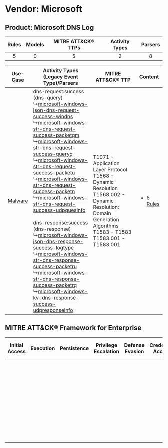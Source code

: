 Vendor: Microsoft
=================
Product: Microsoft DNS Log
--------------------------
| Rules | Models | MITRE ATT&CK® TTPs | Activity Types | Parsers |
|:-----:|:------:|:------------------:|:--------------:|:-------:|
|   5   |   0    |         5          |       2        |    8    |

|    Use-Case    | Activity Types (Legacy Event Type)/Parsers    | MITRE ATT&CK® TTP    | Content    |
|:----:| ---- | ---- | ---- |
| [Malware](../../../UseCases/uc_malware.md) |  dns-request:success (dns-query)<br> ↳[microsoft-windows-json-dns-request-success-windns](Ps/pC_microsoftwindowsjsondnsrequestsuccesswindns.md)<br> ↳[microsoft-windows-str-dns-request-success-packetqm](Ps/pC_microsoftwindowsstrdnsrequestsuccesspacketqm.md)<br> ↳[microsoft-windows-str-dns-request-success-queryq](Ps/pC_microsoftwindowsstrdnsrequestsuccessqueryq.md)<br> ↳[microsoft-windows-str-dns-request-success-packetu](Ps/pC_microsoftwindowsstrdnsrequestsuccesspacketu.md)<br> ↳[microsoft-windows-str-dns-request-success-packetn](Ps/pC_microsoftwindowsstrdnsrequestsuccesspacketn.md)<br> ↳[microsoft-windows-str-dns-request-success-udpquesinfo](Ps/pC_microsoftwindowsstrdnsrequestsuccessudpquesinfo.md)<br><br> dns-response:success (dns-response)<br> ↳[microsoft-windows-json-dns-response-success-logtype](Ps/pC_microsoftwindowsjsondnsresponsesuccesslogtype.md)<br> ↳[microsoft-windows-str-dns-response-success-packetru](Ps/pC_microsoftwindowsstrdnsresponsesuccesspacketru.md)<br> ↳[microsoft-windows-str-dns-response-success-packetrq](Ps/pC_microsoftwindowsstrdnsresponsesuccesspacketrq.md)<br> ↳[microsoft-windows-kv-dns-response-success-udpresponseinfo](Ps/pC_microsoftwindowskvdnsresponsesuccessudpresponseinfo.md)<br> | T1071 - Application Layer Protocol<br>T1568 - Dynamic Resolution<br>T1568.002 - Dynamic Resolution: Domain Generation Algorithms<br>T1583 - T1583<br>T1583.001 - T1583.001<br> | [<ul><li>5 Rules</li></ul>](RM/r_m_microsoft_microsoft_dns_log_Malware.md) |

MITRE ATT&CK® Framework for Enterprise
--------------------------------------
| Initial Access | Execution | Persistence | Privilege Escalation | Defense Evasion | Credential Access | Discovery | Lateral Movement | Collection | Command and Control                                                                                                                                                                                                                                             | Exfiltration | Impact |
| -------------- | --------- | ----------- | -------------------- | --------------- | ----------------- | --------- | ---------------- | ---------- | --------------------------------------------------------------------------------------------------------------------------------------------------------------------------------------------------------------------------------------------------------------- | ------------ | ------ |
|                |           |             |                      |                 |                   |           |                  |            | [Dynamic Resolution](https://attack.mitre.org/techniques/T1568)<br><br>[Dynamic Resolution: Domain Generation Algorithms](https://attack.mitre.org/techniques/T1568/002)<br><br>[Application Layer Protocol](https://attack.mitre.org/techniques/T1071)<br><br> |              |        |